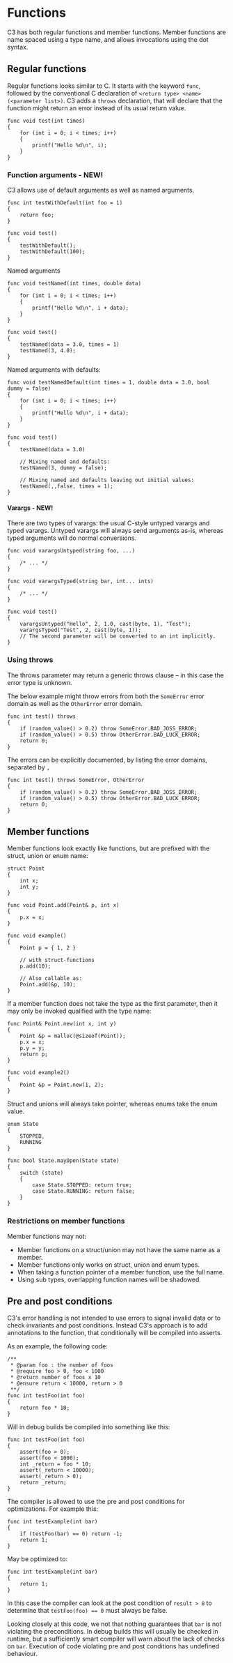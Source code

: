 # Functions

C3 has both regular functions and member functions. Member functions are name spaced using a type name, and allows invocations using the dot syntax.

## Regular functions

Regular functions looks similar to C. It starts with the keyword `func`, followed by the conventional C declaration of `<return type> <name>(<parameter list>)`. C3 adds a `throws` declaration, that will declare that the function might return an error instead of its usual return value.

```
func void test(int times)
{
    for (int i = 0; i < times; i++)
    {
        printf("Hello %d\n", i);
    }
}
```

### Function arguments **- NEW!**

C3 allows use of default arguments as well as named arguments.

```
func int testWithDefault(int foo = 1)
{
    return foo;
}

func void test()
{
    testWithDefault();
    testWithDefault(100);
}
```

Named arguments

```
func void testNamed(int times, double data)
{
    for (int i = 0; i < times; i++)
    {
        printf("Hello %d\n", i + data);
    }
}

func void test()
{
    testNamed(data = 3.0, times = 1)
    testNamed(3, 4.0);
}
```

Named arguments with defaults:

```
func void testNamedDefault(int times = 1, double data = 3.0, bool dummy = false)
{
    for (int i = 0; i < times; i++)
    {
        printf("Hello %d\n", i + data);
    }
}

func void test()
{
    testNamed(data = 3.0)
    
    // Mixing named and defaults:
    testNamed(3, dummy = false);
    
    // Mixing named and defaults leaving out initial values:
    testNamed(,,false, times = 1);
}
```

#### Varargs **- NEW!**

There are two types of varargs: the usual C-style untyped varargs and typed varargs. Untyped varargs will always send arguments as-is, whereas typed arguments will do normal conversions.


```
func void varargsUntyped(string foo, ...)
{
    /* ... */
}

func void varargsTyped(string bar, int... ints)
{
    /* ... */
}

func void test()
{
    varargsUntyped("Hello", 2, 1.0, cast(byte, 1), "Test");
    varargsTyped("Test", 2, cast(byte, 1));
    // The second parameter will be converted to an int implicitly.
}
```

### Using throws

The throws parameter may return a generic throws clause – in this case the error type is unknown.

The below example might throw errors from both the `SomeError` error domain as well as the `OtherError` error domain.

```
func int test() throws
{
    if (random_value() > 0.2) throw SomeError.BAD_JOSS_ERROR;
    if (random_value() > 0.5) throw OtherError.BAD_LUCK_ERROR;
    return 0;
}
```

The errors can be explicitly documented, by listing the error domains, separated by `,`

```
func int test() throws SomeError, OtherError
{
    if (random_value() > 0.2) throw SomeError.BAD_JOSS_ERROR;
    if (random_value() > 0.5) throw OtherError.BAD_LUCK_ERROR;
    return 0;
}
```

## Member functions

Member functions look exactly like functions, but are prefixed with the struct, union or enum name:

```
struct Point
{
    int x;
    int y;
}

func void Point.add(Point& p, int x) 
{
    p.x = x;
}

func void example() 
{
    Point p = { 1, 2 }

    // with struct-functions
    p.add(10);

    // Also callable as:
    Point.add(&p, 10);
}
```

If a member function does not take the type as the first parameter, then it may only be invoked qualified with the type name:

```
func Point& Point.new(int x, int y) 
{
    Point &p = malloc(@sizeof(Point));
    p.x = x;
    p.y = y;
    return p;
}

func void example2() 
{
    Point &p = Point.new(1, 2);
}
```

Struct and unions will always take pointer, whereas enums take the enum value.

```
enum State
{
    STOPPED,
    RUNNING
}

func bool State.mayOpen(State state) 
{
    switch (state)
    {
        case State.STOPPED: return true;
        case State.RUNNING: return false;
    }
}
```


### Restrictions on member functions

Member functions may not:

- Member functions on a struct/union may not have the same name as a member.
- Member functions only works on struct, union and enum types.
- When taking a function pointer of a member function, use the full name.
- Using sub types, overlapping function names will be shadowed.

## Pre and post conditions

C3's error handling is not intended to use errors to signal invalid data or to check invariants and post conditions. Instead C3's approach is to add annotations to the function, that conditionally will be compiled into asserts.

As an example, the following code:
```
/**
 * @param foo : the number of foos 
 * @require foo > 0, foo < 1000
 * @return number of foos x 10
 * @ensure return < 10000, return > 0
 **/
func int testFoo(int foo)
{
    return foo * 10;
}
```

Will in debug builds be compiled into something like this:

```
func int testFoo(int foo)
{
    assert(foo > 0);
    assert(foo < 1000);
    int _return = foo * 10;
    assert(_return < 10000);
    assert(_return > 0);
    return _return;
}
```

The compiler is allowed to use the pre and post conditions for optimizations. For example this:

```
func int testExample(int bar)
{
    if (testFoo(bar) == 0) return -1;
    return 1;
}
```

May be optimized to:

```
func int testExample(int bar)
{
    return 1;
}
```

In this case the compiler can look at the post condition of `result > 0` to determine that `testFoo(foo) == 0` must always be false.

Looking closely at this code, we not that nothing guarantees that `bar` is not violating the preconditions. In debug builds this will usually be checked in runtime, but a sufficiently smart compiler will warn about the lack of checks on `bar`. Execution of code violating pre and post conditions has undefined behaviour.
